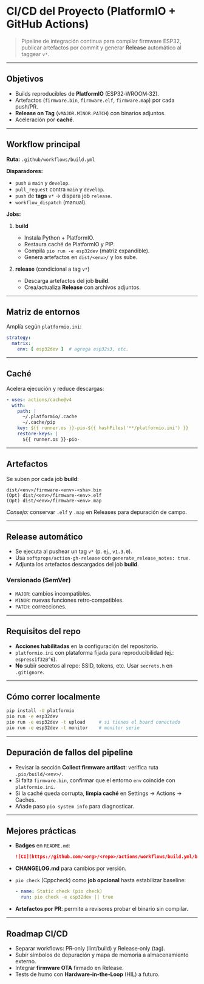 # CI/CD del Proyecto (PlatformIO + GitHub Actions)

> Pipeline de integración continua para compilar firmware ESP32, publicar artefactos por commit y generar **Release** automático al taggear `v*`.

---

## Objetivos

* Builds reproducibles de **PlatformIO** (ESP32‑WROOM‑32).
* Artefactos (`firmware.bin`, `firmware.elf`, `firmware.map`) por cada push/PR.
* **Release on Tag** (`vMAJOR.MINOR.PATCH`) con binarios adjuntos.
* Aceleración por **caché**.

---

## Workflow principal

**Ruta:** `.github/workflows/build.yml`

**Disparadores:**

* `push` a `main` y `develop`.
* `pull_request` contra `main` y `develop`.
* `push` de **tags** `v*` → dispara job `release`.
* `workflow_dispatch` (manual).

**Jobs:**

1. **build**

   * Instala Python + PlatformIO.
   * Restaura caché de PlatformIO y PIP.
   * Compila `pio run -e esp32dev` (matriz expandible).
   * Genera artefactos en `dist/<env>/` y los sube.
2. **release** (condicional a tag `v*`)

   * Descarga artefactos del job **build**.
   * Crea/actualiza **Release** con archivos adjuntos.

---

## Matriz de entornos

Amplía según `platformio.ini`:

```yaml
strategy:
  matrix:
    env: [ esp32dev ]  # agrega esp32s3, etc.
```

---

## Caché

Acelera ejecución y reduce descargas:

```yaml
- uses: actions/cache@v4
  with:
    path: |
      ~/.platformio/.cache
      ~/.cache/pip
    key: ${{ runner.os }}-pio-${{ hashFiles('**/platformio.ini') }}
    restore-keys: |
      ${{ runner.os }}-pio-
```

---

## Artefactos

Se suben por cada job **build**:

```
dist/<env>/firmware-<env>-<sha>.bin
(Opt) dist/<env>/firmware-<env>.elf
(Opt) dist/<env>/firmware-<env>.map
```

*Consejo:* conservar `.elf` y `.map` en Releases para depuración de campo.

---

## Release automático

* Se ejecuta al pushear un tag `v*` (p. ej., `v1.3.0`).
* Usa `softprops/action-gh-release` con `generate_release_notes: true`.
* Adjunta los artefactos descargados del job **build**.

### Versionado (SemVer)

* `MAJOR`: cambios incompatibles.
* `MINOR`: nuevas funciones retro‑compatibles.
* `PATCH`: correcciones.

---

## Requisitos del repo

* **Acciones habilitadas** en la configuración del repositorio.
* `platformio.ini` con plataforma fijada para reproducibilidad (ej.: `espressif32@^6`).
* **No** subir secretos al repo: SSID, tokens, etc. Usar `secrets.h` en `.gitignore`.

---

## Cómo correr localmente

```bash
pip install -U platformio
pio run -e esp32dev
pio run -e esp32dev -t upload     # si tienes el board conectado
pio run -e esp32dev -t monitor    # monitor serie
```

---

## Depuración de fallos del pipeline

* Revisar la sección **Collect firmware artifact**: verifica ruta `.pio/build/<env>/`.
* Si falta `firmware.bin`, confirmar que el entorno `env` coincide con `platformio.ini`.
* Si la caché queda corrupta, **limpia caché** en Settings → Actions → Caches.
* Añade paso `pio system info` para diagnosticar.

---

## Mejores prácticas

* **Badges** en `README.md`:

  ```md
  ![CI](https://github.com/<org>/<repo>/actions/workflows/build.yml/badge.svg)
  ```
* **CHANGELOG.md** para cambios por versión.
* `pio check` (Cppcheck) como **job opcional** hasta estabilizar baseline:

  ```yaml
  - name: Static check (pio check)
    run: pio check -e esp32dev || true
  ```
* **Artefactos por PR**: permite a revisores probar el binario sin compilar.

---

## Roadmap CI/CD

* Separar workflows: PR‑only (lint/build) y Release‑only (tag).
* Subir símbolos de depuración y mapa de memoria a almacenamiento externo.
* Integrar **firmware OTA** firmado en Release.
* Tests de humo con **Hardware‑in‑the‑Loop** (HIL) a futuro.
